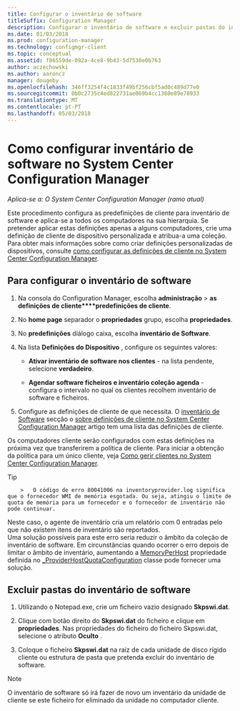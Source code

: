 ```yaml
---
title: Configurar o inventário de software
titleSuffix: Configuration Manager
description: Configurar o inventário de software e excluir pastas do inventário de software no Configuration Manager.
ms.date: 01/03/2018
ms.prod: configuration-manager
ms.technology: configmgr-client
ms.topic: conceptual
ms.assetid: f86559de-092a-4ce8-9b43-5d7530e0b763
author: aczechowski
ms.author: aaroncz
manager: dougeby
ms.openlocfilehash: 346ff3254f4c1833f49bf256cbf5ad0c489d77e0
ms.sourcegitcommit: 0b0c2735c4ed822731ae069b4cc1380e89e78933
ms.translationtype: MT
ms.contentlocale: pt-PT
ms.lasthandoff: 05/03/2018
---
```

# <a name="how-to-configure-software-inventory-in-system-center-configuration-manager"></a>Como configurar inventário de software no System Center Configuration Manager

*Aplica-se a: O System Center Configuration Manager (ramo atual)*

Este procedimento configura as predefinições de cliente para inventário de software e aplica-se a todos os computadores na sua hierarquia. Se pretender aplicar estas definições apenas a alguns computadores, crie uma definição de cliente de dispositivo personalizada e atribua-a uma coleção. Para obter mais informações sobre como criar definições personalizadas de dispositivos, consulte [como configurar as definições de cliente no System Center Configuration Manager](../../../../core/clients/deploy/configure-client-settings.md).   

## <a name="to-configure-software-inventory"></a>Para configurar o inventário de software  

1.  Na consola do Configuration Manager, escolha **administração** > **as definições de cliente****predefinições de cliente**.  

4.  No **home page** separador o **propriedades** grupo, escolha **propriedades**.  

5.  No **predefinições** diálogo caixa, escolha **inventário de Software**.  

6.  Na lista **Definições do Dispositivo** , configure os seguintes valores:  

    -   **Ativar inventário de software nos clientes** - na lista pendente, selecione **verdadeiro**.  

    -   **Agendar software ficheiros e inventário coleção agenda** - configura o intervalo no qual os clientes recolhem inventário de software e ficheiros.   

7.  Configure as definições de cliente de que necessita. O [inventário de Software](../../../../core/clients/deploy/about-client-settings.md#software-inventory) secção o [sobre definições de cliente no System Center Configuration Manager](../../../../core/clients/deploy/about-client-settings.md) artigo tem uma lista das definições de cliente.  

 Os computadores cliente serão configurados com estas definições na próxima vez que transferirem a política de cliente. Para iniciar a obtenção da política para um único cliente, veja [Como gerir clientes no System Center Configuration Manager](../../../../core/clients/manage/manage-clients.md).  

 > [!TIP]  
        >   O código de erro 80041006 na inventoryprovider.log significa que o fornecedor WMI de memória esgotada. Ou seja, atingiu o limite de quota de memória para um fornecedor e o fornecedor de inventário não pode continuar.
Neste caso, o agente de inventário cria um relatório com 0 entradas pelo que não existem itens de inventário são reportados. <br/>
Uma solução possíveis para este erro seria reduzir o âmbito da coleção de inventário de software. Em circunstâncias quando ocorrer o erro depois de limitar o âmbito de inventário, aumentando a [MemoryPerHost](https://blogs.technet.microsoft.com/askperf/2008/09/16/memory-and-handle-quotas-in-the-wmi-provider-service/) propriedade definida no [_ProviderHostQuotaConfiguration](https://msdn.microsoft.com/library/aa394671) classe pode fornecer uma solução.

<!--SMS.480648 include WMI Out of memory tip -->


## <a name="to-exclude-folders-from-software-inventory"></a>Excluir pastas do inventário de software  

1.  Utilizando o Notepad.exe, crie um ficheiro vazio designado **Skpswi.dat**.  

2.  Clique com botão direito do **Skpswi.dat** do ficheiro e clique em **propriedades**. Nas propriedades do ficheiro do ficheiro Skpswi.dat, selecione o atributo **Oculto** .  

3.  Coloque o ficheiro **Skpswi.dat** na raiz de cada unidade de disco rígido cliente ou estrutura de pasta que pretenda excluir do inventário de software.  

> [!NOTE]  
>  O inventário de software só irá fazer de novo um inventário da unidade de cliente se este ficheiro for eliminado da unidade no computador cliente.